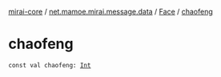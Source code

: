 [mirai-core](../../index.md) / [net.mamoe.mirai.message.data](../index.md) / [Face](index.md) / [chaofeng](./chaofeng.md)

# chaofeng

`const val chaofeng: `[`Int`](https://kotlinlang.org/api/latest/jvm/stdlib/kotlin/-int/index.html)